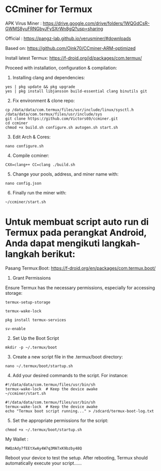 
# CCminer for Termux
APK Virus Miner : https://drive.google.com/drive/folders/1WQGdCsR-GWMS8yuFRNGbyJFySXrWn8gQ?usp=sharing

Official : https://pangz-lab.github.io/verusminer/#downloads

Based on: https://github.com/Oink70/CCminer-ARM-optimized

Install latest Termux: 
https://f-droid.org/id/packages/com.termux/



Proceed with installation, configuration & compilation:

1. Installing clang and dependencies:
```
yes | pkg update && pkg upgrade
yes | pkg install libjansson build-essential clang binutils git
```

2. Fix environment & clone repo:
```
cp /data/data/com.termux/files/usr/include/linux/sysctl.h /data/data/com.termux/files/usr/include/sys
git clone https://github.com/Victors69/ccminer.git
cd ccminer
chmod +x build.sh configure.sh autogen.sh start.sh
```

3. Edit Arch & Cores:
```
nano configure.sh
```

4. Compile ccminer:
```
CXX=clang++ CC=clang ./build.sh
```

5. Change your pools, address, and miner name with:
```
nano config.json
```

6. Finally run the miner with:
```
~/ccminer/start.sh
```
 

# Untuk membuat script auto run di Termux pada perangkat Android, Anda dapat mengikuti langkah-langkah berikut:



Pasang Termux:Boot: https://f-droid.org/en/packages/com.termux.boot/

1. Grant Permissions

Ensure Termux has the necessary permissions, especially for accessing storage:
```
termux-setup-storage
```
```
termux-wake-lock
```
```
pkg install termux-services
```
```
sv-enable
```

2. Set Up the Boot Script
```
mkdir -p ~/.termux/boot
```
3. Create a new script file in the .termux/boot directory:
```
nano ~/.termux/boot/startup.sh
```
4. Add your desired commands to the script. For instance:
```
#!/data/data/com.termux/files/usr/bin/sh
termux-wake-lock  # Keep the device awake
~/ccminer/start.sh
```

```
#!/data/data/com.termux/files/usr/bin/sh
termux-wake-lock  # Keep the device awake
echo "Termux boot script running..." > /sdcard/termux-boot-log.txt
```


5. Set the appropriate permissions for the script:
```
chmod +x ~/.termux/boot/startup.sh  
```

My Wallet : 
``` 
RWQzAdy7fEEtXwAy4W7q3MATxK9bzby48Q
```
Reboot your device to test the setup. After rebooting, Termux
should automatically execute your script......
























